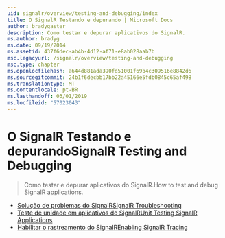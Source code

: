 ```yaml
---
uid: signalr/overview/testing-and-debugging/index
title: O SignalR Testando e depurando | Microsoft Docs
author: bradygaster
description: Como testar e depurar aplicativos do SignalR.
ms.author: bradyg
ms.date: 09/19/2014
ms.assetid: 437f6dec-ab4b-4d12-af71-e8ab028aab7b
msc.legacyurl: /signalr/overview/testing-and-debugging
msc.type: chapter
ms.openlocfilehash: a644d881ada390fd51001f69b4c309516e8842d6
ms.sourcegitcommit: 24b1f6decbb17bb22a45166e5fdb0845c65af498
ms.translationtype: MT
ms.contentlocale: pt-BR
ms.lasthandoff: 03/01/2019
ms.locfileid: "57023043"
---
```

<a name="signalr-testing-and-debugging"></a><span data-ttu-id="16cc1-103">O SignalR Testando e depurando</span><span class="sxs-lookup"><span data-stu-id="16cc1-103">SignalR Testing and Debugging</span></span>
====================
> <span data-ttu-id="16cc1-104">Como testar e depurar aplicativos do SignalR.</span><span class="sxs-lookup"><span data-stu-id="16cc1-104">How to test and debug SignalR applications.</span></span>


- [<span data-ttu-id="16cc1-105">Solução de problemas do SignalR</span><span class="sxs-lookup"><span data-stu-id="16cc1-105">SignalR Troubleshooting</span></span>](troubleshooting.md)
- [<span data-ttu-id="16cc1-106">Teste de unidade em aplicativos do SignalR</span><span class="sxs-lookup"><span data-stu-id="16cc1-106">Unit Testing SignalR Applications</span></span>](unit-testing-signalr-applications.md)
- [<span data-ttu-id="16cc1-107">Habilitar o rastreamento do SignalR</span><span class="sxs-lookup"><span data-stu-id="16cc1-107">Enabling SignalR Tracing</span></span>](enabling-signalr-tracing.md)
